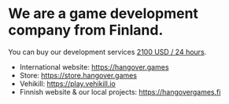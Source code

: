 # We are a game development company from Finland.

You can buy our development services [2100 USD / 24 hours](https://store.hangover.games/product/game-develoment-pack-24-hours/).

 * International website: https://hangover.games
 * Store: https://store.hangover.games
 * Vehikill: https://play.vehikill.io
 * Finnish website & our local projects: https://hangovergames.fi
